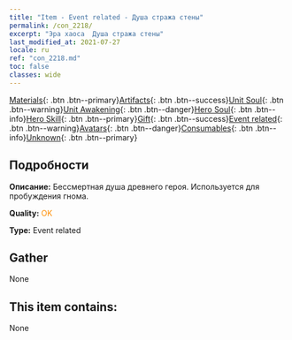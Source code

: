 ```yaml
---
title: "Item - Event related - Душа стража стены"
permalink: /con_2218/
excerpt: "Эра хаоса  Душа стража стены"
last_modified_at: 2021-07-27
locale: ru
ref: "con_2218.md"
toc: false
classes: wide
---
```

 [Materials](/ItemsRU/){: .btn .btn--primary}[Artifacts](/ItemsRU/Artifacts/){: .btn .btn--success}[Unit Soul](/ItemsRU/UnitSoul/){: .btn .btn--warning}[Unit Awakening](/ItemsRU/UnitAwakening/){: .btn .btn--danger}[Hero Soul](/ItemsRU/HeroSoul/){: .btn .btn--info}[Hero Skill](/ItemsRU/HeroSkill/){: .btn .btn--primary}[Gift](/ItemsRU/Gift/){: .btn .btn--success}[Event related](/ItemsRU/Events/){: .btn .btn--warning}[Avatars](/ItemsRU/Avatars/){: .btn .btn--danger}[Consumables](/ItemsRU/Consumables/){: .btn .btn--info}[Unknown](/ItemsRU/Unknown/){: .btn .btn--primary}

## Подробности
 **Описание:** Бессмертная душа древнего героя. Используется для пробуждения гнома.

 **Quality:** <span style="color: #FF8C00">OK</span>

 **Type:** Event related

## Gather

  None

## This item contains:

  None

